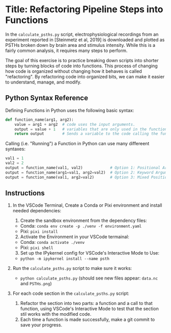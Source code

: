 
# Title: Refactoring Pipeline Steps into Functions

In the `calculate_psths.py` script, electrophysiological recordings from an experiment reported in [Steinmetz et al, 2019]
is downloaded and plotted as PSTHs broken down by brain area and stimulus intensity. While this is a 
fairly common analysis, it requires many steps to perform.

The goal of this exercise is to practice breaking down scripts into shorter steps by turning blocks of 
code into functions. This process of changing how code is organized without changing how it behaves is 
called "refactoring".  By refactoring code into organized bits, we can make it easier to understand, 
manage, and modify.


## Python Syntax Reference

Defining Functions in Python uses the following basic syntax:

```python
def function_name(arg1, arg2):
    value = arg1 + arg2  # code uses the input arguments.  
    output = value + 1   # variables that are only used in the function will be deleted when the function is finished.
    return output        # Sends a variable to the code calling the function.
```

Calling (i.e. "Running") a Function in Python can use many differeent syntaxes:

```python
val1 = 1
val2 = 2
output = function_name(val1, val2)            # Option 1: Positional Arguments
output = function_name(arg1=val1, arg2=val2)  # Option 2: Keyword Arguments
output = function_name(val1, arg2=val2)       # Option 3: Mixed Positional and Keyword Arguements.
```


## Instructions

1. In the VSCode Terminal, Create a Conda or Pixi environment and install needed dependencies:
    1. Create the sandbox environment from the dependency files:
    - Conda: `conda env create -p ./venv -f environment.yaml`
    - Pixi: `pixi install`
    2. Activate the Environment in your VSCode termainal:
    - Conda: `conda activate ./venv`
    - Pixi: `pixi shell`
    3. Set up the IPykernel config for VSCode's Interactive Mode to Use:
    - `python -m ipykernel install --name psth`

2. Run the `calculate_psths.py` script to make sure it works:
    - `python calculate_psths.py`  (should see new files appear: `data.nc` and `PSTHs.png`)


3. For each code section in the `calculate_psths.py` script:

    1. Refactor the section into two parts: a function and a call to that function, using
    VSCode's Interactive Mode to test that the section stil works with the modified code.  
    2. Each time a function is made successfully, make a git commit to save your progress.
